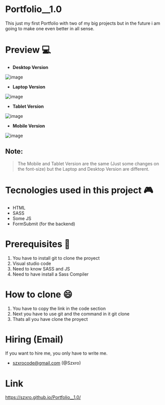 # Portfolio__1.0

This just my first Portfolio with two of my big projects but in the future i am going to make one even better in all sense.

# Preview :computer:

- **Desktop Version**

![image](https://user-images.githubusercontent.com/103012492/178782722-8e711565-c842-411a-8271-8d31abe8262e.png)

- **Laptop Version**

![image](https://user-images.githubusercontent.com/103012492/178782615-e06b7b37-1115-423c-9d7d-90cb52b7afde.png)


- **Tablet Version** 

![image](https://user-images.githubusercontent.com/103012492/178782531-f9bf9394-d08d-4838-a338-cd6ff8eed7ef.png)


- **Mobile Version**

![image](https://user-images.githubusercontent.com/103012492/178782172-1b35d074-ea55-4c29-8755-248a348897bb.png)

 ## Note:
 
 > The Mobile and Tablet Version are the same (Just some changes on the font-size) but the Laptop and Desktop Version are different.
 
 # Tecnologies used in this project :video_game:
 
- HTML
- SASS
- Some JS
- FormSubmit (for the backend)

# Prerequisites :paperclip:
1. You have to install git to clone the proyect
2. Visual studio code
3. Need to know SASS and JS
4. Need to have install a Sass Compiler

# How to clone :smile:
1. You have to copy the link in the code section
2. Next you have to use git and the command in it git clone
3. Thats all you have clone the proyect

# Hiring (Email)
If you want to hire me, you only have to write me.

- szxrocode@gmail.com (@Szxro)

# Link

https://szxro.github.io/Portfolio__1.0/







 
 
